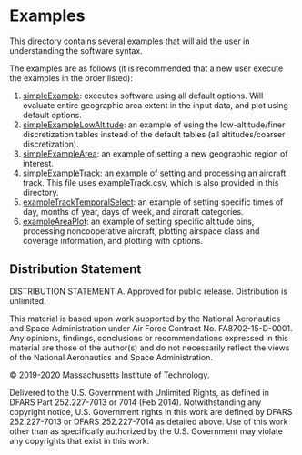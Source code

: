 # Examples

This directory contains several examples that will aid the user in understanding the software syntax.

The examples are as follows (it is recommended that a new user execute the examples in the order listed):
1. [simpleExample](simpleExample.m): executes software using all default options. Will evaluate entire geographic area extent in the input data, and plot using default options.
2. [simpleExampleLowAltitude](simpleExampleLowAltitude.m): an example of using the low-altitude/finer discretization tables instead of the default tables (all altitudes/coarser discretization).
3. [simpleExampleArea](simpleExampleArea.m): an example of setting a new geographic region of interest.
4. [simpleExampleTrack](simpleExampleTrack.m): an example of setting and processing an aircraft track. This file uses exampleTrack.csv, which is also provided in this directory.
5. [exampleTrackTemporalSelect](exampleTrackTemporalSelect.m): an example of setting specific times of day, months of year, days of week, and aircraft categories.
6. [exampleAreaPlot](exampleAreaPlot.m): an example of setting specific altitude bins, processing noncooperative aircraft, plotting airspace class and coverage information, and plotting with options.

## <a name="diststatement"></a> Distribution Statement
DISTRIBUTION STATEMENT A. Approved for public release. Distribution is unlimited.

This material is based upon work supported by the National Aeronautics and Space Administration under Air Force Contract No. FA8702-15-D-0001. Any opinions, findings, conclusions or recommendations expressed in this material are those of the author(s) and do not necessarily reflect the views of the National Aeronautics and Space Administration.

© 2019-2020 Massachusetts Institute of Technology.

Delivered to the U.S. Government with Unlimited Rights, as defined in DFARS Part 252.227-7013 or 7014 (Feb 2014). Notwithstanding any copyright notice, U.S. Government rights in this work are defined by DFARS 252.227-7013 or DFARS 252.227-7014 as detailed above. Use of this work other than as specifically authorized by the U.S. Government may violate any copyrights that exist in this work.
